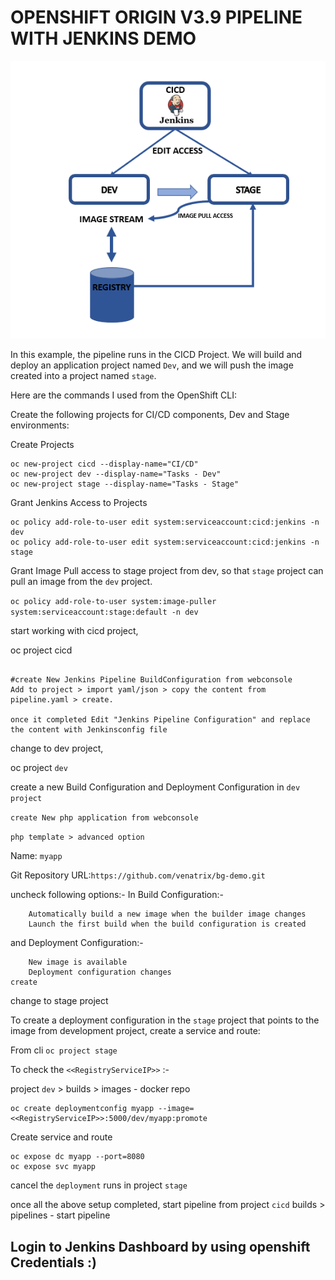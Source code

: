 # OPENSHIFT ORIGIN V3.9 PIPELINE WITH JENKINS DEMO
![](jenkinspipeline.PNG)



In this example, the pipeline runs in the CICD Project.  We will build and deploy an application project named `Dev`, and  we will push the image created into a project named `stage`.

Here are the commands I used from the OpenShift CLI:

Create the following projects for CI/CD components, Dev and Stage environments:


Create Projects
```
oc new-project cicd --display-name="CI/CD"
oc new-project dev --display-name="Tasks - Dev"
oc new-project stage --display-name="Tasks - Stage"
```
Grant Jenkins Access to Projects
```
oc policy add-role-to-user edit system:serviceaccount:cicd:jenkins -n dev
oc policy add-role-to-user edit system:serviceaccount:cicd:jenkins -n stage
```
Grant Image Pull access to stage project from dev, so that `stage` project can pull an image from the `dev` project.

`oc policy add-role-to-user system:image-puller system:serviceaccount:stage:default -n dev`

start working with cicd project,

oc project cicd
```

#create New Jenkins Pipeline BuildConfiguration from webconsole
Add to project > import yaml/json > copy the content from pipeline.yaml > create.

once it completed Edit "Jenkins Pipeline Configuration" and replace the content with Jenkinsconfig file
```
change to dev project,

oc project `dev`

create a new Build Configuration and Deployment Configuration in `dev project`

`create New php application from webconsole`

`php template > advanced option` 

Name: `myapp`

Git Repository URL:`https://github.com/venatrix/bg-demo.git`

uncheck following options:-
In Build Configuration:-
```
    Automatically build a new image when the builder image changes
    Launch the first build when the build configuration is created
```
and Deployment Configuration:-
```
    New image is available
    Deployment configuration changes
create
```

change to stage project

To create a deployment configuration in the `stage` project that points to the image from development project, create a service and route:

From cli `oc project stage`

To check the `<<RegistryServiceIP>>` :-

project `dev` > builds > images - docker repo 
```
oc create deploymentconfig myapp --image=<<RegistryServiceIP>>:5000/dev/myapp:promote
```
Create service and route 
```
oc expose dc myapp --port=8080
oc expose svc myapp
```
cancel the `deployment` runs in project `stage`

once all the above setup completed, start pipeline from project `cicd` builds > pipelines - start pipeline

## Login to Jenkins Dashboard by using openshift Credentials :) 


